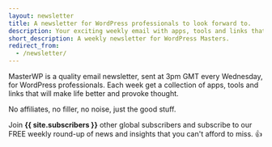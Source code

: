 ```yaml
---
layout: newsletter
title: A newsletter for WordPress professionals to look forward to.
description: Your exciting weekly email with apps, tools and links that will make your life better. Do you work with WordPress? Sign up and enjoy the email.
short_description: A weekly newsletter for WordPress Masters.
redirect_from:
  - /newsletter/
---
```

MasterWP is a quality email newsletter, sent at 3pm GMT every Wednesday, for WordPress professionals. Each week get a collection of apps, tools and links that will make life better and provoke thought.

No affiliates, no filler, no noise, just the good stuff.

Join **{{ site.subscribers }}** other global subscribers and subscribe to our FREE weekly round-up of news and insights that you can't afford to miss. 👍
